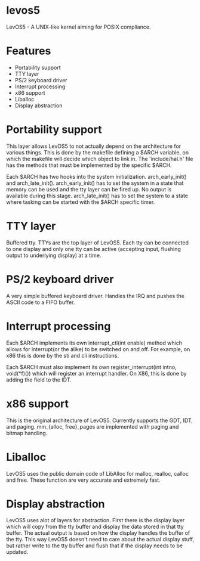 levos5
======

LevOS5 - A UNIX-like kernel aiming for POSIX compliance.

Features
========

* Portability support
* TTY layer
* PS/2 keyboard driver
* Interrupt processing
* x86 support
* Liballoc
* Display abstraction


Portability support
===================

This layer allows LevOS5 to not actually depend on the architecture for various things. This is done by the makefile defining a $ARCH variable, on which the makefile will decide which object to link in. The 'include/hal.h' file has the methods that must be implemented by the specific $ARCH.

Each $ARCH has two hooks into the system initialization. arch_early_init() and arch_late_init().
arch_early_init() has to set the system in a state that memory can be used and the tty layer can be fired up. No output is available during this stage.
arch_late_init() has to set the system to a state where tasking can be started with the $ARCH specific timer.

TTY layer
=========

Buffered tty. TTYs are the top layer of LevOS5. Each tty can be connected to one display and only one tty can be active (accepting input, flushing output to underlying display) at a time. 

PS/2 keyboard driver
====================

A very simple buffered keyboard driver. Handles the IRQ and pushes the ASCII code to a FIFO buffer.

Interrupt processing
====================

Each $ARCH implements its own interrupt_ctl(int enable) method which allows for interrupt(or the alike) to be switched on and off. For example, on x86 this is done by the sti and cli instructions.

Each $ARCH must also implement its own register_interrupt(int intno, void(*f)()) which will register an interrupt handler. On X86, this is done by adding the field to the IDT.

x86 support
===========

This is the original architecture of LevOS5. Currently supports the GDT, IDT, and paging.
mm_{alloc, free}_pages are implemented with paging and bitmap handling.

Liballoc
========

LevOS5 uses the public domain code of LibAlloc for malloc, realloc, calloc and free. These function are very accurate and extremely fast.

Display abstraction
===================

LevOS5 uses alot of layers for abstraction. First there is the display layer which will copy from the tty buffer and display the data stored in that tty buffer. The actual output is based on how the display handles the buffer of the tty. This way LevOS5 doesn't need to care about the actual display stuff, but rather write to the tty buffer and flush that if the display needs to be updated.
